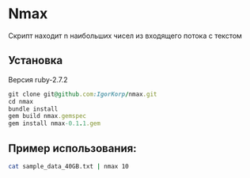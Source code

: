 # Nmax
Скрипт находит n наибольших чисел из входящего потока с текстом

## Установка
Версия ruby-2.7.2

```ruby
git clone git@github.com:IgorKorp/nmax.git
cd nmax
bundle install
gem build nmax.gemspec
gem install nmax-0.1.1.gem 
```

## Пример использования:
```bash
cat sample_data_40GB.txt | nmax 10
```
